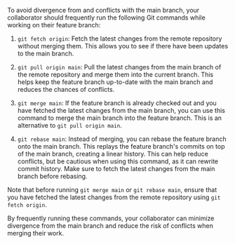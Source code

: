 To avoid divergence from and conflicts with the main branch, your collaborator
should frequently run the following Git commands while working on their feature
branch:

1. `git fetch origin`: Fetch the latest changes from the remote repository
   without merging them. This allows you to see if there have been updates to
   the main branch.

2. `git pull origin main`: Pull the latest changes from the main branch of the
   remote repository and merge them into the current branch. This helps keep the
   feature branch up-to-date with the main branch and reduces the chances of
   conflicts.

3. `git merge main`: If the feature branch is already checked out and you have
   fetched the latest changes from the main branch, you can use this command to
   merge the main branch into the feature branch. This is an alternative
   to `git pull origin main`.

4. `git rebase main`: Instead of merging, you can rebase the feature branch onto
   the main branch. This replays the feature branch's commits on top of the main
   branch, creating a linear history. This can help reduce conflicts, but be
   cautious when using this command, as it can rewrite commit history. Make sure
   to fetch the latest changes from the main branch before rebasing.

Note that before running `git merge main` or `git rebase main`, ensure that you
have fetched the latest changes from the remote repository
using `git fetch origin`.

By frequently running these commands, your collaborator can minimize divergence
from the main branch and reduce the risk of conflicts when merging their work.